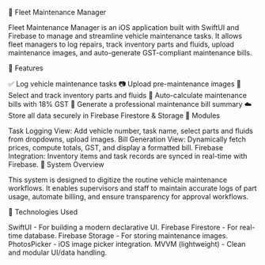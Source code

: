 🚛 Fleet Maintenance Manager

Fleet Maintenance Manager is an iOS application built with SwiftUI and Firebase to manage and streamline vehicle maintenance tasks. It allows fleet managers to log repairs, track inventory parts and fluids, upload maintenance images, and auto-generate GST-compliant maintenance bills.

📱 Features

✅ Log vehicle maintenance tasks
📷 Upload pre-maintenance images
🧰 Select and track inventory parts and fluids
💸 Auto-calculate maintenance bills with 18% GST
🧾 Generate a professional maintenance bill summary
☁️ Store all data securely in Firebase Firestore & Storage
🧩 Modules

Task Logging View: Add vehicle number, task name, select parts and fluids from dropdowns, upload images.
Bill Generation View: Dynamically fetch prices, compute totals, GST, and display a formatted bill.
Firebase Integration: Inventory items and task records are synced in real-time with Firebase.
🧠 System Overview

This system is designed to digitize the routine vehicle maintenance workflows. It enables supervisors and staff to maintain accurate logs of part usage, automate billing, and ensure transparency for approval workflows.

🔧 Technologies Used

SwiftUI - For building a modern declarative UI.
Firebase Firestore - For real-time database.
Firebase Storage - For storing maintenance images.
PhotosPicker - iOS image picker integration.
MVVM (lightweight) - Clean and modular UI/data handling.
